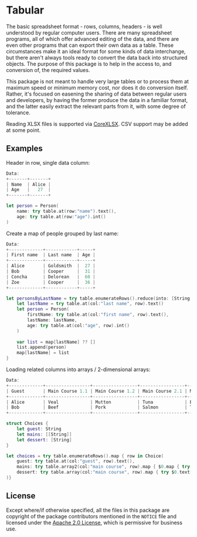 Tabular
=======

The basic spreadsheet format - rows, columns, headers - is well understood by regular computer users. There are many spreadsheet programs, all of which offer advanced editing of the data, and there are even other programs that can export their own data as a table. These circumstances make it an ideal format for some kinds of data interchange, but there aren't always tools ready to convert the data back into structured objects. The purpose of this package is to help in the access to, and conversion of, the required values. 

This package is not meant to handle very large tables or to process them at maximum speed or minimum memory cost, nor does it do conversion itself. Rather, it's focused on easening the sharing of data between regular users and developers, by having the former produce the data in a familiar format, and the latter easily extract the relevant parts from it, with some degree of tolerance.

Reading XLSX files is supported via [CoreXLSX](https://github.com/CoreOffice/CoreXLSX).
CSV support may be added at some point.

Examples
--------

Header in row, single data column:
```swift
Data:
+-------+-------+
| Name  | Alice |
| Age   |   27  |
+-------+-------+

let person = Person(
    name: try table.at(row:"name").text(),
    age: try table.at(row:"age").int()
)
```

Create a map of people grouped by last name:
```swift
Data:
+-------------+------------+-----+
| First name  | Last name  | Age |
+-------------+------------+-----+
| Alice       | Goldsmith  |  27 |
| Bob         | Cooper     |  31 |
| Concha      | Delorean   |  60 |
| Zoe         | Cooper     |  36 |
+-------------+------------+-----+

let personsByLastName = try table.enumerateRows().reduce(into: [String:[Person]]()) { map, row in
    let lastName = try table.at(col:"last name", row).text()
    let person = Person(
        firstName: try table.at(col:"first name", row).text(),
        lastName: lastName,
        age: try table.at(col:"age", row).int()
    )
    
    var list = map[lastName] ?? []
    list.append(person)
    map[lastName] = list
}
```

Loading related columns into arrays / 2-dimensional arrays:
```swift
Data:
+-------------+-----------------+-----------------+-----------------+-----------------+------------+-----------+
| Guest       | Main Course 1.1 | Main Course 1.2 | Main Course 2.1 | Main Course 2.2 | Dessert 1  | Dessert 2 |
+-------------+-----------------+-----------------+-----------------+-----------------+------------+-----------+
| Alice       | Veal            | Mutton          | Tuna            | Bass            | Porridge   | Mousse    |
| Bob         | Beef            | Pork            | Salmon          | Trout           | Cheesecake | Custard   |
+-------------+-----------------+-----------------+-----------------+-----------------+------------+-----------+

struct Choices {
    let guest: String
    let mains: [[String]]
    let dessert: [String]
}

let choices = try table.enumerateRows().map { row in Choice(
    guest: try table.at(col:"guest", row).text(),
    mains: try table.array2(col:"main course", row).map { $0.map { try $0.text() }},
    dessert: try table.array(col:"main course", row).map { try $0.text() }
)}
```

License
-------
Except where/if otherwise specified, all the files in this package are copyright of the package contributors mentioned in the `NOTICE` file and licensed under the [Apache 2.0 License](http://www.apache.org/licenses/LICENSE-2.0), which is permissive for business use.
